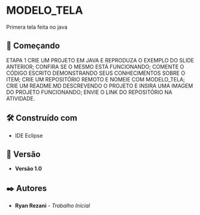 # MODELO_TELA

Primera tela feita no java 

## 🚀 Começando
ETAPA 1
CRIE UM PROJETO EM JAVA E REPRODUZA O EXEMPLO DO SLIDE ANTERIOR;
CONFIRA SE O MESMO ESTÁ FUNCIONANDO;
COMENTE O CÓDIGO ESCRITO DEMONSTRANDO SEUS CONHECIMENTOS SOBRE O ITEM;
CRIE UM REPOSITÓRIO REMOTO E NOMEIE COM MODELO_TELA;
CRIE UM README.MD DESCREVENDO O PROJETO E INSIRA UMA IMAGEM DO PROJETO
FUNCIONANDO;
ENVIE O LINK DO REPOSITÓRIO NA ATIVIDADE.

## 🛠️ Construído com

* IDE Eclipse

## 📌 Versão

* **Versão 1.0**
  
## ✒️ Autores

* **Ryan Rezani** - *Trabalho Inicial*
